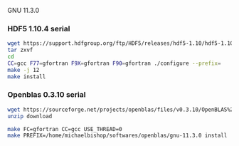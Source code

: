 GNU 11.3.0
### HDF5 1.10.4 serial
```bash
wget https://support.hdfgroup.org/ftp/HDF5/releases/hdf5-1.10/hdf5-1.10.4/src/hdf5-1.10.4.tar.gz
tar zxvf
cd
CC=gcc F77=gfortran F9X=gfortran F90=gfortran ./configure --prefix=
make -j 12
make install
```
### Openblas 0.3.10 serial
```bash
wget https://sourceforge.net/projects/openblas/files/v0.3.10/OpenBLAS%200.3.10%20version.zip/download
unzip download

make FC=gfortran CC=gcc USE_THREAD=0
make PREFIX=/home/michaelbishop/softwares/openblas/gnu-11.3.0 install
```
